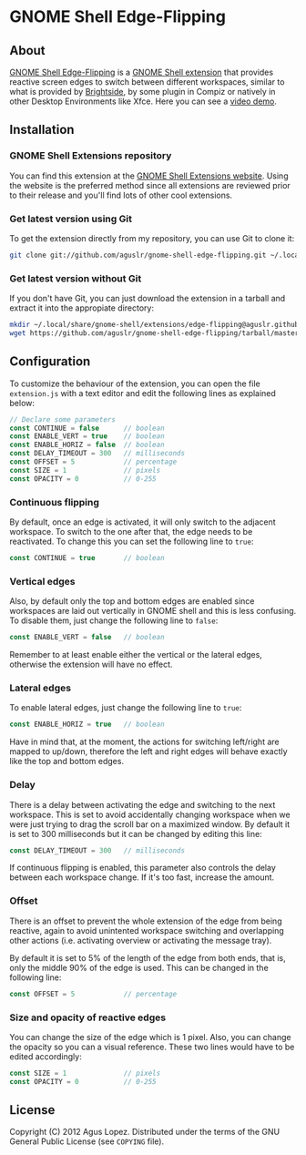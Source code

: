 # GNOME Shell Edge-Flipping

## About

[GNOME Shell Edge-Flipping](http://aguslr.github.com/gnome-shell-edge-flipping/) is a [GNOME Shell extension](https://live.gnome.org/GnomeShell/Extensions) that provides reactive screen edges to switch between different workspaces, similar to what is provided by [Brightside](http://catmur.co.uk/brightside/), by some plugin in Compiz or natively in other Desktop Environments like Xfce. Here you can see a [video demo](https://www.youtube.com/watch?v=6BSyOEjRyTc).

## Installation

### GNOME Shell Extensions repository

You can find this extension at the [GNOME Shell Extensions website](https://extensions.gnome.org/extension/275/edge-flipping/). Using the website is the preferred method since all extensions are reviewed prior to their release and you'll find lots of other cool extensions.

### Get latest version using Git

To get the extension directly from my repository, you can use Git to clone it:

```sh
git clone git://github.com/aguslr/gnome-shell-edge-flipping.git ~/.local/share/gnome-shell/extensions/edge-flipping@aguslr.github.com
```

### Get latest version without Git

If you don't have Git, you can just download the extension in a tarball and extract it into the appropiate directory:

```sh
mkdir ~/.local/share/gnome-shell/extensions/edge-flipping@aguslr.github.com && cd $_
wget https://github.com/aguslr/gnome-shell-edge-flipping/tarball/master -O - | tar -xzv --strip-components 1
```

## Configuration

To customize the behaviour of the extension, you can open the file `extension.js` with a text editor and edit the following lines as explained below:

```javascript
// Declare some parameters
const CONTINUE = false      // boolean
const ENABLE_VERT = true    // boolean
const ENABLE_HORIZ = false  // boolean
const DELAY_TIMEOUT = 300   // milliseconds
const OFFSET = 5            // percentage
const SIZE = 1              // pixels
const OPACITY = 0           // 0-255
```

### Continuous flipping

By default, once an edge is activated, it will only switch to the adjacent workspace. To switch to the one after that, the edge needs to be reactivated. To change this you can set the following line to `true`:

```javascript
const CONTINUE = true       // boolean
```

### Vertical edges

Also, by default only the top and bottom edges are enabled since workspaces are laid out vertically in GNOME shell and this is less confusing. To disable them, just change the following line to `false`:

```javascript
const ENABLE_VERT = false   // boolean
```

Remember to at least enable either the vertical or the lateral edges, otherwise the extension will have no effect.

### Lateral edges

To enable lateral edges, just change the following line to `true`:

```javascript
const ENABLE_HORIZ = true   // boolean
```

Have in mind that, at the moment, the actions for switching left/right are mapped to up/down, therefore the left and right edges will behave exactly like the top and bottom edges.

### Delay

There is a delay between activating the edge and switching to the next workspace. This is set to avoid accidentally changing workspace when we were just trying to drag the scroll bar on a maximized window. By default it is set to 300 milliseconds but it can be changed by editing this line:

```javascript
const DELAY_TIMEOUT = 300   // milliseconds
```

If continuous flipping is enabled, this parameter also controls the delay between each workspace change. If it's too fast, increase the amount.

### Offset

There is an offset to prevent the whole extension of the edge from being reactive, again to avoid unintented workspace switching and overlapping other actions (i.e. activating overview or activating the message tray).

By default it is set to 5% of the length of the edge from both ends, that is, only the middle 90% of the edge is used. This can be changed in the following line:

```javascript
const OFFSET = 5            // percentage
```

### Size and opacity of reactive edges

You can change the size of the edge which is 1 pixel. Also, you can change the opacity so you can a visual reference. These two lines would have to be edited accordingly:

```javascript
const SIZE = 1              // pixels
const OPACITY = 0           // 0-255
```

## License

Copyright (C) 2012 Agus Lopez. Distributed under the terms of the GNU General Public License (see `COPYING` file).
